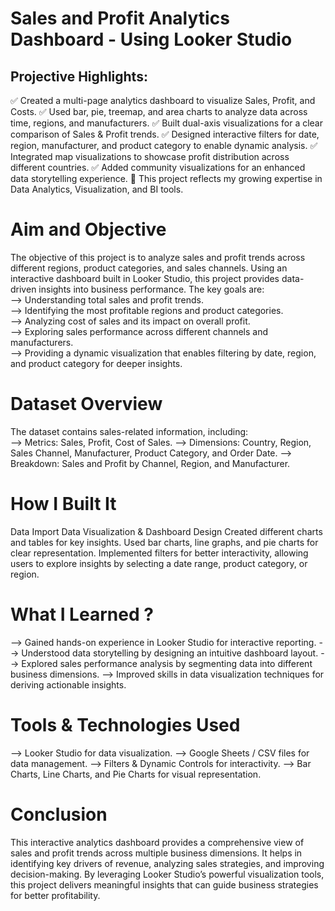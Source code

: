 # Sales and Profit Analytics Dashboard - Using Looker Studio

## Projective Highlights:
✅ Created a multi-page analytics dashboard to visualize Sales, Profit, and Costs.
✅ Used bar, pie, treemap, and area charts to analyze data across time, regions, and manufacturers.
✅ Built dual-axis visualizations for a clear comparison of Sales & Profit trends.
✅ Designed interactive filters for date, region, manufacturer, and product category to enable dynamic analysis.
✅ Integrated map visualizations to showcase profit distribution across different countries.
✅ Added community visualizations for an enhanced data storytelling experience.
🔗 This project reflects my growing expertise in Data Analytics, Visualization, and BI tools.

# Aim and Objective
The objective of this project is to analyze sales and profit trends across different regions, product categories, and sales channels. Using an interactive dashboard built in Looker Studio, this project provides data-driven insights into business performance. The key goals are: <br>
--> Understanding total sales and profit trends. <br>
--> Identifying the most profitable regions and product categories. <br>
--> Analyzing cost of sales and its impact on overall profit.<br>
--> Exploring sales performance across different channels and manufacturers.<br>
--> Providing a dynamic visualization that enables filtering by date, region, and product category for deeper insights.<br>

# Dataset Overview
The dataset contains sales-related information, including: <br>
--> Metrics: Sales, Profit, Cost of Sales.
--> Dimensions: Country, Region, Sales Channel, Manufacturer, Product Category, and Order Date.
--> Breakdown: Sales and Profit by Channel, Region, and Manufacturer.

# How I Built It
Data Import
Data Visualization & Dashboard Design
Created different charts and tables for key insights.
Used bar charts, line graphs, and pie charts for clear representation.
Implemented filters for better interactivity, allowing users to explore insights by selecting a date range, product category, or region.

# What I Learned ?
--> Gained hands-on experience in Looker Studio for interactive reporting.
--> Understood data storytelling by designing an intuitive dashboard layout.
--> Explored sales performance analysis by segmenting data into different business dimensions.
--> Improved skills in data visualization techniques for deriving actionable insights.

# Tools & Technologies Used
--> Looker Studio for data visualization.
--> Google Sheets / CSV files for data management.
--> Filters & Dynamic Controls for interactivity.
--> Bar Charts, Line Charts, and Pie Charts for visual representation.

# Conclusion
This interactive analytics dashboard provides a comprehensive view of sales and profit trends across multiple business dimensions. It helps in identifying key drivers of revenue, analyzing sales strategies, and improving decision-making. By leveraging Looker Studio’s powerful visualization tools, this project delivers meaningful insights that can guide business strategies for better profitability.
